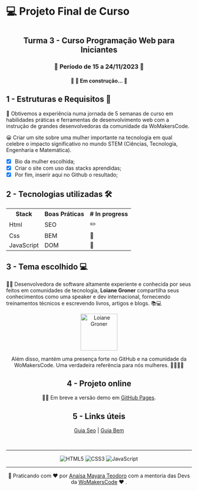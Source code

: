 # 💻 Projeto Final de Curso 

<h1 align="center" [WoMakersCode 🦋]</h1>
<h2 align="center">Turma 3 - Curso Programação Web para Iniciantes</h2>
<h3 align="center"> 📓 Período de 15 a 24/11/2023 📌 </h3>

<h4 align="center"> 
	🚧 🚀 Em construção...  🚧
</h4>


## 1 - Estruturas e Requisitos 📁

<p>🌻 Obtivemos a experiência numa jornada de 5 semanas de curso em habilidades práticas e ferramentas de desenvolvimento web com a instrução de grandes desenvolvedoras da comunidade da WoMakersCode.</p>

<p> 😀 Criar um site sobre uma mulher importante na tecnologia em qual celebre o impacto significativo no mundo STEM (Ciências, Tecnologia, Engenharia e Matemática).</p>

- [x] Bio da mulher escolhida;
- [x] Criar o site com uso das stacks aprendidas;
- [x] Por fim, inserir aqui no Github o resultado;

## 2 - Tecnologias utilizadas 🛠️

<table style="margin-left: auto; margin-right: auto;">
  <tr><th>Stack</th>           <th>Boas Práticas</th>      <th># In progress</th></tr>
  <tr><td>Html</td>   <td>SEO</td>       <td>✏️</td></tr>
  <tr><td>Css</td>        <td>BEM</td>       <td>💄</td></tr>
  <tr><td>JavaScript</td>        <td>DOM</td>       <td>🚀</td></tr>
</table>

## 3 - Tema escolhido 💻

👩‍💻 Desenvolvedora de software altamente experiente e conhecida por seus feitos em comunidades de tecnologia, **Loiane Groner** compartilha seus conhecimentos como uma speaker e dev internacional, fornecendo treinamentos técnicos e escrevendo livros, artigos e blogs. 📚💻

<div align="center">
    <img width="100px" title="Loiane Groner" src="https://encrypted-tbn0.gstatic.com/images?q=tbn:ANd9GcREBsu6iAwju5ygatALl9O0vGuRhxW2N2ili0iDaXhmAjOWy6yc2A9EHfCh8azrsf7CQf4&usqp=CAU"/>
<div>

Além disso, mantém uma presença forte no GitHub e na comunidade da WoMakersCode. Uma verdadeira referência para nós mulheres. 💪🏽👩‍💻

## 4 - Projeto online

💁‍♀️ Em breve a versão demo em [GitHub Pages](https://pages.github.com/).
<br>

## 5 - Links úteis

[Guia Seo](https://dev.to/beatrizmaciel/guia-seo-para-desenvolvedores-2022-1log) |
[Guia Bem](https://getbem.com/introduction)

<br>

---

![HTML5](https://img.shields.io/badge/html5-%23E34F26.svg?style=for-the-badge&logo=html5&logoColor=white)
![CSS3](https://img.shields.io/badge/css3-%231572B6.svg?style=for-the-badge&logo=css3&logoColor=white)
![JavaScript](https://img.shields.io/badge/javascript-%23323330.svg?style=for-the-badge&logo=javascript&logoColor=%23F7DF1E)


---
<div style="text-align: center;">

 🔗 Praticando com ♥ por [Anaísa Mayara Teodoro](https://github.com/anaisateodoro) com a mentoria das Devs da [WoMakersCode](https://womakerscode.org/)  ♥ .

</div>